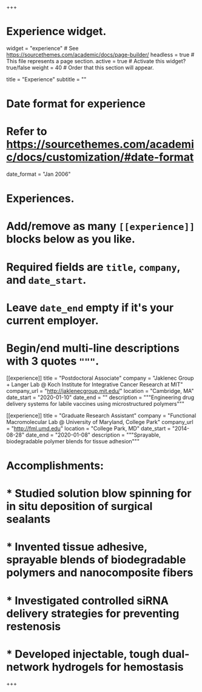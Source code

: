 +++
# Experience widget.
widget = "experience"  # See https://sourcethemes.com/academic/docs/page-builder/
headless = true  # This file represents a page section.
active = true  # Activate this widget? true/false
weight = 40  # Order that this section will appear.

title = "Experience"
subtitle = ""

# Date format for experience
#   Refer to https://sourcethemes.com/academic/docs/customization/#date-format
date_format = "Jan 2006"

# Experiences.
#   Add/remove as many `[[experience]]` blocks below as you like.
#   Required fields are `title`, `company`, and `date_start`.
#   Leave `date_end` empty if it's your current employer.
#   Begin/end multi-line descriptions with 3 quotes `"""`.
[[experience]]
  title = "Postdoctoral Associate"
  company = "Jaklenec Group + Langer Lab @ Koch Institute for Integrative Cancer Research at MIT"
  company_url = "http://jaklenecgroup.mit.edu/"
  location = "Cambridge, MA"
  date_start = "2020-01-10"
  date_end = ""
  description = """Engineering drug delivery systems for labile vaccines using microstructured polymers"""

[[experience]]
  title = "Graduate Research Assistant"
  company = "Functional Macromolecular Lab @ University of Maryland, College Park"
  company_url = "http://fml.umd.edu"
  location = "College Park, MD"
  date_start = "2014-08-28"
  date_end = "2020-01-08"
  description = """Sprayable, biodegradable polymer blends for tissue adhesion"""
#  Accomplishments:
#  
#  * Studied solution blow spinning for in situ deposition of surgical sealants
#  * Invented tissue adhesive, sprayable blends of biodegradable polymers and nanocomposite fibers
#  * Investigated controlled siRNA delivery strategies for preventing restenosis
#  * Developed injectable, tough dual-network hydrogels for hemostasis
  

+++
